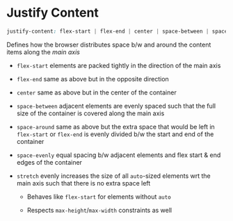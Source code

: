 # Justify Content

```CSS
justify-content: flex-start | flex-end | center | space-between | space-around | space-evenly | stretch
```

Defines how the browser distributes space b/w and around the content items along
the *main axis*

- `flex-start` elements are packed tightly in the direction of the main axis

- `flex-end` same as above but in the opposite direction

- `center` same as above but in the center of the container

- `space-between` adjacent elements are evenly spaced such that the full size
of the container is covered along the main axis

- `space-around` same as above but the extra space that would be left in `flex-start`
or `flex-end` is evenly divided b/w the start and end of the container

- `space-evenly` equal spacing b/w adjacent elements and flex start & end edges
of the container

- `stretch` evenly increases the size of all `auto`-sized elements wrt the main
axis such that there is no extra space left

  - Behaves like `flex-start` for elements without `auto`

  - Respects `max-height`/`max-width` constraints as well
